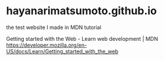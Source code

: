 # hayanarimatsumoto.github.io
the test website I made in MDN tutorial

Getting started with the Web - Learn web development | MDN  
https://developer.mozilla.org/en-US/docs/Learn/Getting_started_with_the_web
